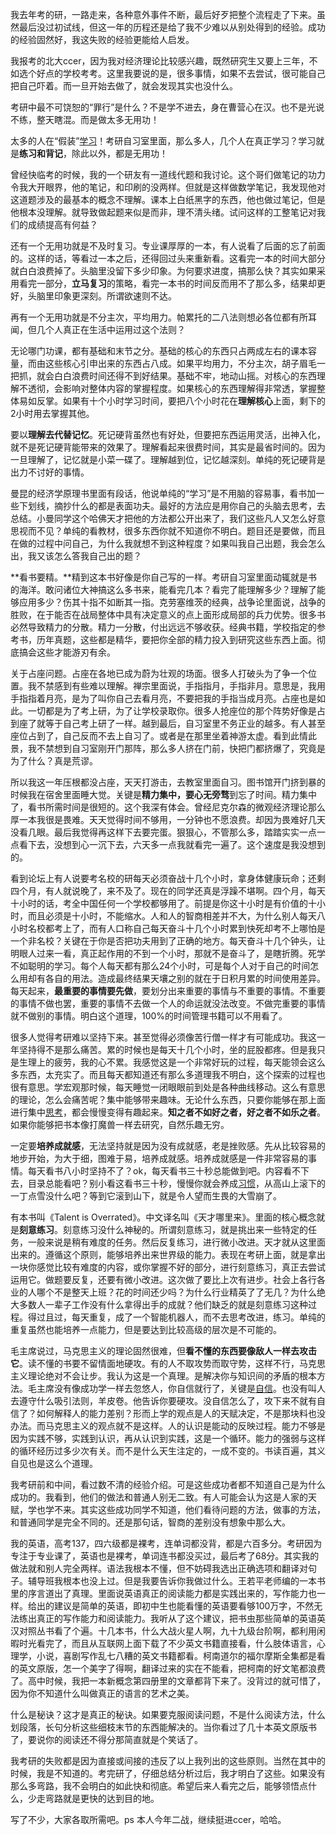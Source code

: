 我去年考的研，一路走来，各种意外事件不断，最后好歹把整个流程走了下来。虽然最后没过初试线，但这一年的历程还是给了我不少难以从别处得到的经验。成功的经验固然好，我这失败的经验更能给人启发。

我报考的北大ccer，因为我对经济理论比较感兴趣，既然研究生又要上三年，不如选个好点的学校考考。这里我要说的是，很多事情，如果不去尝试，很可能自己把自己吓着。而一旦开始去做了，就会发现其实也没什么。

考研中最不可饶恕的“罪行”是什么？不是学不进去，身在曹营心在汉。也不是光说不练，整天瞎混。而是做太多无用功！

太多的人在“假装”[学习](https://www.mifengtd.cn/articles/year-review-best-learning-skills-2008.html "十篇最受欢迎的学习技巧")！考研自习室里面，那么多人，几个人在真正学习？学习就是**练习和背记**，除此以外，都是无用功！

曾经快临考的时候，我的一个研友有一道线代题和我讨论。这个哥们做笔记的功力令我大开眼界，他的笔记，和印刷的没两样。但就是这样做数学笔记，我发现他对这道题涉及的最基本的概念不理解。课本上白纸黑字的东西，他也做过笔记，但是他根本没理解。就导致做起题来似是而非，理不清头绪。试问这样的工整笔记对我们的成绩提高有何益？

还有一个无用功就是不及时复习。专业课厚厚的一本，有人说看了后面的忘了前面的。这样的话，等看过一本之后，还得回过头来重新看。这看完一本的时间大部分就白白浪费掉了。头脑里没留下多少印象。为何要求进度，搞那么快？其实如果采用看完一部分，**立马复习**的策略，看完一本书的时间反而用不了那么多，结果却更好，头脑里印象更深刻。所谓欲速则不达。

再有一个无用功就是不分主次，平均用力。帕累托的二八法则想必各位都有所耳闻，但几个人真正在生活中运用过这个法则？

无论哪门功课，都有基础和末节之分。基础的核心的东西只占两成左右的课本容量，而由这些核心引申出来的东西占八成。如果平均用力，不分主次，胡子眉毛一把抓，就会白白浪费时间还得不到好结果。基础不牢，地动山摇。对核心的东西理解不透彻，会影响对整体内容的掌握程度。如果核心的东西理解得非常透，掌握整体易如反掌。如果有十个小时学习时间，要把八个小时花在**理解核心**上面，剩下的2小时用去掌握其他。

要以**理解去代替记忆**。死记硬背虽然也有好处，但要把东西运用灵活，出神入化，就不是死记硬背能带来的效果了。理解看起来很费时间，其实是最省时间的。因为一旦理解了，记忆就是小菜一碟了。理解越到位，记忆越深刻。单纯的死记硬背是出力不讨好的事情。

曼昆的经济学原理书里面有段话，他说单纯的“学习”是不用脑的容易事，看书加一些下划线，摘抄什么的都是表面功夫。最好的方法应是用你自己的头脑去思考，去总结。小曼同学这个哈佛天才把他的方法都公开出来了，我们这些凡人又怎么好意思视而不见？单纯的看教材，很多东西你就不知道你不明白。题目还是要做，而且在做的过程中问自己，为什么我就想不到这种程度？如果叫我自己出题，我会怎么出，我又该怎么答我自己出的题？

**看书要精。**精到这本书好像是你自己写的一样。考研自习室里面动辄就是书的海洋。敢问诸位大神搞这么多书来，能看完几本？看完了能理解多少？理解了能够应用多少？伤其十指不如断其一指。克劳塞维茨的经典，战争论里面说，战争的胜败，在于能否在战局整体中具有决定意义的点上面形成局部的兵力优势。很多书必然导致精力的分散。精力一分散，付出远远不够收获。经典书籍，学校指定的参考书，历年真题，这些都是精华，要把你全部的精力投入到研究这些东西上面。彻底搞会这些才能游刃有余。

关于占座问题。占座在各地已成为蔚为壮观的场面。很多人打破头为了争一个位置。我不禁感到有些难以理解。禅宗里面说，手指指月，手指非月。意思是，我用手指指着月亮，是为了叫你自己去看月亮，不要把我的手指当成月亮。占座也是如此。一切都是为了考上研，为了让学校录取你。很多人抢座位的那个阵势好像是占到座了就等于自己考上研了一样。越到最后，自习室里不务正业的越多。有人甚至座位占到了，自己反而不去上自习了。或者是在那里坐着神游太虚。看到此情此景，我不禁想到自习室刚开门那阵，那么多人挤在门前，快把门都挤爆了，究竟是为了什么？真是荒谬。

所以我这一年压根都没占座，天天打游击，去教室里面自习。图书馆开门挤到暴的时候我在宿舍里面睡大觉。关键是**精力集中，要心无旁骛**到忘了时间。精力集中了，看书所需时间是很短的。这个我深有体会。曾经尼克尔森的微观经济理论那么厚一本我很是畏难。天天觉得时间不够用，一分钟也不愿浪费。却因为畏难好几天没看几眼。最后我觉得再这样下去要完蛋。狠狠心，不管那么多，踏踏实实一点一点看下去，没想到心一沉下去，六天多一点我就看完一遍了。这个速度是我没想到的。

看到论坛上有人说要考名校的研每天必须奋战十几个小时，拿身体健康玩命；还剩四个月，有人就说晚了，来不及了。现在的同学还真是浮躁不堪啊。四个月，每天十小时的话，考全中国任何一个学校都够用了。前提是你这十小时是有价值的十小时，而且必须是十小时，不能缩水。人和人的智商相差并不大，为什么别人每天八小时名校都考上了，而有人口称自己每天奋斗十几个小时累到快死却考不上哪怕是一个非名校？关键在于你是否把功夫用到了正确的地方。每天奋斗十几个钟头，让明眼人过来一看，真正起作用的不到一个小时，那就不是奋斗了，是瞎折腾。死学不如聪明的学习。每个人每天都有那么24个小时，可是每个人对于自己的时间怎么用却有各自的用法。造成最终结果天壤之别的就在于日积月累的时间使用差异。每天起来，**最重要的事情要先做**，要划分出来重要的事情与不重要的事情。不重要的事情不做也罢，重要的事情不去做一个人的命运就没法改变。不做完重要的事情就不做别的事情。明白这个道理，100%的时间管理书籍可以不用看了。

很多人觉得考研难以坚持下来。甚至觉得必须像苦行僧一样才有可能成功。我这一年坚持得不是那么痛苦。累的时候也是每天十几个小时，坐的屁股都疼。但是我只是生理上的疲劳，我的心不累。我感觉这是一个非常好玩的过程，每天能领会这么多东西，太充实了。而且每天都知道还有那么多道理我不明白，这个探索的过程也很有意思。学宏观那时候，每天睡觉一闭眼眼前到处是各种曲线移动。这么有意思的理论，怎么会痛苦呢？集中能够带来趣味。无论什么东西，只要你能够在那上面进行集中[思考](https://www.mifengtd.cn/articles/5-powerful-reasons-to-make-reflection-a-daily-habit-and-how-to-do-it.html "应该每日思考的5个有力理由及养成方法")，都会慢慢变得有趣起来。**知之者不如好之者，好之者不如乐之者**。如果你能够把书本像打魔兽一样去研究，自然乐趣无穷。

一定要**培养成就感**，无法坚持就是因为没有成就感，老是挫败感。先从比较容易的地步开始，为大于细，图难于易，培养成就感。培养成就感是一件非常容易的事情。每天看书八小时坚持不了？ok，每天看书三十秒总能做到吧。内容看不下去，目录总能看吧？别小看这看书三十秒，慢慢你就会养成[习惯](https://www.mifengtd.cn/articles/culture-a-habit-in-a-month.html "一个月培养一个好习惯")，从高山上滚下的一丁点雪没什么吧？等到它滚到山下，就是令人望而生畏的大雪崩了。

有本书叫《Talent is Overrated》。中文译名叫《天才哪里来》。里面的核心概念就是**刻意练习**。刻意练习没什么神秘的。所谓刻意练习，就是挑出来一些特定的任务，一般来说是稍有难度的任务。然后反复练习，进行微小改进。天才就从这里面出来的。遵循这个原则，能够培养出来世界级的能力。表现在考研上面，就是拿出一块你感觉比较有难度的内容，或你掌握不好的部分，进行刻意练习，真正去尝试运用它。做题要反复，还要有微小改进。这次做了要比上次有进步。社会上各行各业的人哪个不是整天上班？花的时间还少吗？为什么行业精英了了无几？为什么绝大多数人一辈子工作没有什么拿得出手的成就？他们缺乏的就是刻意练习这种过程。得过且过，每天重复，成了一个智能机器人，而不去思考改进，练习。单纯的重复虽然也能培养一点能力，但是要达到比较高级的层次是不可能的。

毛主席说过，马克思主义的理论固然很难，但**看不懂的东西要像敌人一样去攻击它**。读不懂的书要不留情面地硬攻。有的人不取攻势而取守势，这样不行，马克思主义理论绝对不会让步。我认为这是一个真理。是解决你与知识间的矛盾的根本方法。毛主席没有像成功学一样去忽悠人，你自信就行了，关键是[自信](https://www.mifengtd.cn/articles/the-establishment-of-self-confidence.html "自信是怎样炼成的")。也没有叫人去遵守什么吸引法则，羊皮卷。他告诉你要硬攻。没自信怎么了，攻下来不就有自信了？如何解释人的能力差别？形而上学的观点是人的天赋决定，不是那块料也没办法。而马克思主义的观点就不是这样。人的认识是能动的反映过程。能力不够是因为实践不够，实践到认识，再从认识到实践，这是一个循环。能力的强弱与这样的循环经历过多少次有关。而不是什么天生注定的，一成不变的。书读百遍，其义自见也是这么个道理。

我考研前和中间，看过数不清的经验介绍。可是这些成功者都不知道自己是为什么成功的。我看到，他们的做法和普通人别无二致。有人可能会认为这是人家的天赋，学也学不来。其实这些成功同学不知道，他们看待问题的方法，做事的方法，和普通同学是完全不同的。还是那句话，智商的差别没有想象中那么大。

我的英语，高考137，四六级都是裸考，连单词都没背，都是六百多分。考研因为专注于专业课了，英语也是裸考，单词连书都没买过，最后考了68分。其实我的做法就和别人完全两样。语法我根本不懂，但不妨碍我选出正确选项和翻译对句子。辅导班我根本也没上过。但是我要告诉你我做过什么。王若平老师编的一本书里的序言道出了真理。里面说英语真正的阅读能力都是实践出来的，写作能力也一样。给出的建议是简单的英语，即初中生也能看懂的英语要看够100万字，不然无法练出真正的写作能力和阅读能力。我听从了这个建议，把书虫那些简单的英语英汉对照丛书看了个遍。十几本书，什么大战火星人啊，九十九级台阶啊，都利用闲暇时光看完了，而且从互联网上面下载了不少英文书籍直接看，什么肢体语言，心理学，小说，喜剧写作乱七八糟的英文书籍都看。柯南道尔的福尔摩斯全集都是看的英文原版，怎一个美字了得啊，翻译过来的实在不能看，把柯南的好文笔都浪费了。高中时候，我把一本新概念第四册里的文章都背下来了。没背过的就可惜了，因为你不知道什么叫做真正的语言的艺术之美。

什么是秘诀？这才是真正的秘诀。如果要克服阅读问题，不是什么阅读方法，什么划段落，长句分析这些细枝末节的东西能解决的。当你看过了几十本英文原版书了，要说你的阅读还不得分那简直就是个笑话了。

我考研的失败都是因为直接或间接的违反了以上我列出的这些原则。当然在其中的时候，我是不知道的。考完研了，仔细总结分析过后，我才明白了这些。如果没有那么多弯路，我不会明白的如此快和彻底。希望后来人看完之后，能够领悟点什么，少走弯路就是更快的达到目的地。

写了不少，大家各取所需吧。ps 本人今年二战，继续挺进ccer，哈哈。
